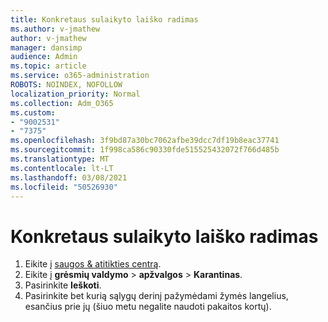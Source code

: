 ```yaml
---
title: Konkretaus sulaikyto laiško radimas
ms.author: v-jmathew
author: v-jmathew
manager: dansimp
audience: Admin
ms.topic: article
ms.service: o365-administration
ROBOTS: NOINDEX, NOFOLLOW
localization_priority: Normal
ms.collection: Adm_O365
ms.custom:
- "9002531"
- "7375"
ms.openlocfilehash: 3f9bd87a30bc7062afbe39dcc7df19b8eac37741
ms.sourcegitcommit: 1f998ca586c90330fde515525432072f766d485b
ms.translationtype: MT
ms.contentlocale: lt-LT
ms.lasthandoff: 03/08/2021
ms.locfileid: "50526930"
---
```

# <a name="find-a-specific-quarantined-message"></a>Konkretaus sulaikyto laiško radimas

1. Eikite į [saugos & atitikties centrą](https://go.microsoft.com/fwlink/p/?linkid=2077143).
2. Eikite į **grėsmių valdymo**  >  **apžvalgos**  >  **Karantinas**.
3. Pasirinkite **Ieškoti**.
4. Pasirinkite bet kurią sąlygų derinį pažymėdami žymės langelius, esančius prie jų (šiuo metu negalite naudoti pakaitos kortų).
